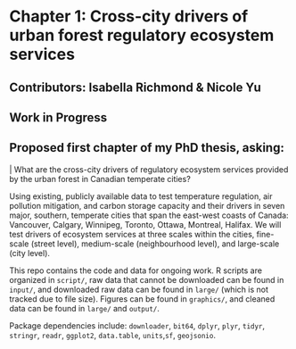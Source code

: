# Chapter 1: Cross-city drivers of urban forest regulatory ecosystem services  
## Contributors: Isabella Richmond & Nicole Yu  
## Work in Progress

## Proposed first chapter of my PhD thesis, asking:  

| What are the cross-city drivers of regulatory ecosystem services provided by the urban forest in Canadian temperate cities?  

Using existing, publicly available data to test temperature regulation, air pollution mitigation, and carbon storage capacity and their drivers in seven major, southern, temperate cities that span the east-west coasts of Canada: Vancouver, Calgary, Winnipeg, Toronto, Ottawa, Montreal, Halifax. We will test drivers of ecosystem services at three scales within the cities, fine-scale (street level), medium-scale (neighbourhood level), and large-scale (city level).  

This repo contains the code and data for ongoing work. R scripts are organized in `script/`, raw data that cannot be downloaded can be found in `input/`, and downloaded raw data can be found in `large/` (which is not tracked due to file size). Figures can be found in `graphics/`, and cleaned data can be found in `large/` and `output/`.

Package dependencies include: `downloader`, `bit64`, `dplyr`, `plyr`, `tidyr`, `stringr`,  `readr`, `ggplot2`, `data.table`, `units`,`sf`, `geojsonio`.